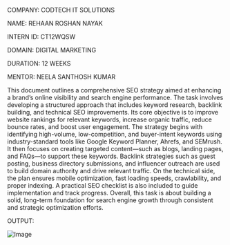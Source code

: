 COMPANY: CODTECH IT SOLUTIONS

NAME: REHAAN ROSHAN NAYAK

INTERN ID: CT12WQSW

DOMAIN: DIGITAL MARKETING

DURATION: 12 WEEKS

MENTOR: NEELA SANTHOSH KUMAR

This document outlines a comprehensive SEO strategy aimed at enhancing a brand’s online visibility and search engine performance. The task involves developing a structured approach that includes keyword research, backlink building, and technical SEO improvements. Its core objective is to improve website rankings for relevant keywords, increase organic traffic, reduce bounce rates, and boost user engagement. The strategy begins with identifying high-volume, low-competition, and buyer-intent keywords using industry-standard tools like Google Keyword Planner, Ahrefs, and SEMrush. It then focuses on creating targeted content—such as blogs, landing pages, and FAQs—to support these keywords. Backlink strategies such as guest posting, business directory submissions, and influencer outreach are used to build domain authority and drive relevant traffic. On the technical side, the plan ensures mobile optimization, fast loading speeds, crawlability, and proper indexing. A practical SEO checklist is also included to guide implementation and track progress. Overall, this task is about building a solid, long-term foundation for search engine growth through consistent and strategic optimization efforts.

OUTPUT:

![Image](https://github.com/user-attachments/assets/a52b0700-225c-4900-b9a7-2f18258460eb)
